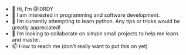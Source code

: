 - 👋 Hi, I’m @I0RDY
- 👀 I am interested in programming and software development. 
- 🌱 I’m currently attempting to learn python. Any tips or tricks would be greatly appreciated! 
- 💞️ I’m looking to collaborate on simple small projects to help me learn and master.
- 📫 How to reach me (don't really want to put this on yet)

<!---
I0RDY/I0RDY is a ✨ special ✨ repository because its `README.md` (this file) appears on your GitHub profile.
You can click the Preview link to take a look at your changes.
--->
